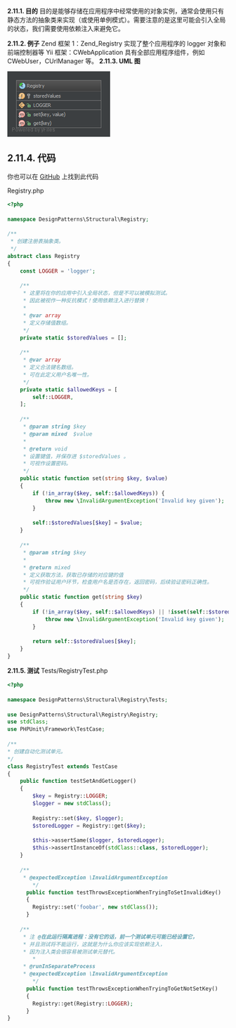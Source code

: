 **2.11.1. 目的**
目的是能够存储在应用程序中经常使用的对象实例，通常会使用只有静态方法的抽象类来实现（或使用单例模式）。需要注意的是这里可能会引入全局的状态，我们需要使用依赖注入来避免它。

**2.11.2. 例子**
Zend 框架 1：Zend_Registry 实现了整个应用程序的 logger 对象和前端控制器等
Yii 框架：CWebApplication 具有全部应用程序组件，例如 CWebUser，CUrlManager 等。
**2.11.3. UML 图**

![](../../images/DesignPatterns/Registry.png)

## 2.11.4. 代码

你也可以在 [GitHub](https://github.com/domnikl/DesignPatternsPHP/tree/master/Structural/Registry) 上找到此代码

Registry.php
```php
<?php

namespace DesignPatterns\Structural\Registry;

/**
 * 创建注册表抽象类。
 */
abstract class Registry
{
    const LOGGER = 'logger';

    /**
     * 这里将在你的应用中引入全局状态，但是不可以被模拟测试。
     * 因此被视作一种反抗模式！使用依赖注入进行替换！
     *
     * @var array
     * 定义存储值数组。
     */
    private static $storedValues = [];

    /**
     * @var array
     * 定义合法键名数组。
     * 可在此定义用户名唯一性。
     */
    private static $allowedKeys = [
        self::LOGGER,
    ];

    /**
     * @param string $key
     * @param mixed  $value
     *
     * @return void
     * 设置键值，并保存进 $storedValues 。
     * 可视作设置密码。
     */
    public static function set(string $key, $value)
    {
        if (!in_array($key, self::$allowedKeys)) {
            throw new \InvalidArgumentException('Invalid key given');
        }

        self::$storedValues[$key] = $value;
    }

    /**
     * @param string $key
     * 
     * @return mixed
     * 定义获取方法，获取已存储的对应键的值
     * 可视作验证用户环节，检查用户名是否存在，返回密码，后续验证密码正确性。
     */
    public static function get(string $key)
    {
        if (!in_array($key, self::$allowedKeys) || !isset(self::$storedValues[$key])) {
            throw new \InvalidArgumentException('Invalid key given');
        }

        return self::$storedValues[$key];
    }
}
```
**2.11.5. 测试**
Tests/RegistryTest.php

```php
<?php

namespace DesignPatterns\Structural\Registry\Tests;

use DesignPatterns\Structural\Registry\Registry;
use stdClass;
use PHPUnit\Framework\TestCase;

/**
* 创建自动化测试单元。
*/
class RegistryTest extends TestCase
{
    public function testSetAndGetLogger()
    {
        $key = Registry::LOGGER;
        $logger = new stdClass();

        Registry::set($key, $logger);
        $storedLogger = Registry::get($key);
    
        $this->assertSame($logger, $storedLogger);
        $this->assertInstanceOf(stdClass::class, $storedLogger);
    }

    /**
     * @expectedException \InvalidArgumentException
        */
      public function testThrowsExceptionWhenTryingToSetInvalidKey()
      {
        Registry::set('foobar', new stdClass());
      }

    /**
     * 注 @在此运行隔离进程：没有它的话，前一个测试单元可能已经设置它，
     * 并且测试将不能运行，这就是为什么你应该实现依赖注入，
     * 因为注入类会很容易被测试单元替代。
        *
     * @runInSeparateProcess
     * @expectedException \InvalidArgumentException
        */
      public function testThrowsExceptionWhenTryingToGetNotSetKey()
      {
        Registry::get(Registry::LOGGER);
      }
}
```